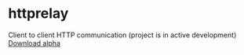 # httprelay

Client to client HTTP communication
(project is in active development)
[Download alpha](https://gitlab.com/jonas.jasas/httprelay/-/jobs/artifacts/master/browse/download?job=build:downloads)